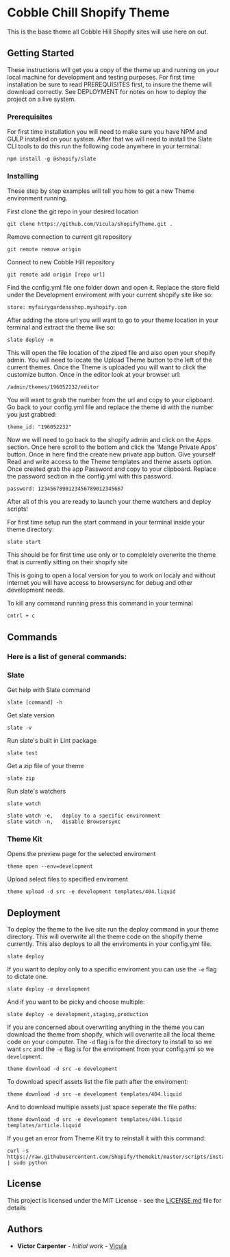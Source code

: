 # Cobble Chill Shopify Theme

This is the base theme all Cobble Hill Shopify sites will use here on out.

## Getting Started

These instructions will get you a copy of the theme up and running on your local machine for development and testing purposes. For first time installation be sure to read PREREQUISITES first, to insure the theme will download correctly. See DEPLOYMENT for notes on how to deploy the project on a live system.

### Prerequisites

For first time installation you will need to make sure you have NPM and GULP installed on your system. After that we will need to install the Slate CLI tools to do this run the following code anywhere in your terminal:

```
npm install -g @shopify/slate
```

### Installing

These step by step examples will tell you how to get a new Theme environment running.

First clone the git repo in your desired location

```
git clone https://github.com/Vicula/shopifyTheme.git .
```

Remove connection to current git repository

```
git remote remove origin
```

Connect to new Cobble Hill repository

```
git remote add origin [repo url]
```

Find the config.yml file one folder down and open it.
Replace the store field under the Development enviroment with your current shopify site like so:

```
store: myfairygardensshop.myshopify.com
```

After adding the store url you will want to go to your theme location in your terminal and extract the theme like so:

```
slate deploy -m
```

This will open the file location of the ziped file and also open your shopify admin.
You will need to locate the Upload Theme button to the left of the current themes.
Once the Theme is uploaded you will want to click the customize button.
Once in the editor look at your browser url:

```
/admin/themes/196052232/editor
```

You will want to grab the number from the url and copy to your clipboard.
Go back to your config.yml file and replace the theme id with the number you just grabbed:


```
theme_id: "196052232"
```

Now we will need to go back to the shopify admin and click on the Apps section.
Once here scroll to the bottom and click the 'Mange Private Apps' button.
Once in here find the create new private app button.
Give yourself Read and write access to the Theme templates and theme assets option.
Once created grab the app Password and copy to your clipboard.
Replace the password section in the config.yml with this password.

```
password: 1234567890123456789012345667
```

After all of this you are ready to launch your theme watchers and deploy scripts!

For first time setup run the start command in your terminal inside your theme directory:

```
slate start
```
This should be for first time use only or to complelely overwrite the theme that is currently sitting on their shopify site

This is going to open a local version for you to work on localy and without internet you will have access to browsersync for debug and other development needs.

To kill any command running press this command in your terminal

```
cntrl + c
```


## Commands

### Here is a list of general commands:

### Slate

Get help with Slate command

```
slate [command] -h
```

Get slate version

```
slate -v
```

Run slate's built in Lint package

```
slate test
```

Get a zip file of your theme

```
slate zip
```

Run slate's watchers

```
slate watch
```
```
slate watch -e,   deploy to a specific environment
slate watch -n,   disable Browsersync
```

### Theme Kit

Opens the preview page for the selected enviroment

```
theme open --env=development
```

Upload select files to specified enviroment

```
theme upload -d src -e development templates/404.liquid
```

## Deployment

To deploy the theme to the live site run the deploy command in your theme directory. This will overwrite all the theme code on the shopify theme currently. This also deploys to all the enviroments in your config.yml file.

```
slate deploy
```

If you want to deploy only to a specific enviroment you can use the `-e` flag to dictate one.

```
slate deploy -e development
```

And if you want to be picky and choose multiple:

```
slate deploy -e development,staging,production
```

If you are concerned about overwriting anything in the theme you can download the theme from shopify, which will overwrite all the local theme code on your computer. The `-d` flag is for the directory to install to so we want `src` and the `-e` flag is for the enviroment from your config.yml so we `development`.

```
theme download -d src -e development
```

To download specif assets list the file path after the enviroment:

```
theme download -d src -e development templates/404.liquid
```

And to download multiple assets just space seperate the file paths:

```
theme download -d src -e development templates/404.liquid templates/article.liquid
```

If you get an error from Theme Kit try to reinstall it with this command:

```
curl -s https://raw.githubusercontent.com/Shopify/themekit/master/scripts/install | sudo python
```

## License

This project is licensed under the MIT License - see the [LICENSE.md](LICENSE.md) file for details

## Authors

* **Victor Carpenter** - *Initial work* - [Vicula](https://github.com/Vicula)

<!-- ## Built With

* [Dropwizard](http://www.dropwizard.io/1.0.2/docs/) - The web framework used
* [Maven](https://maven.apache.org/) - Dependency Management
* [ROME](https://rometools.github.io/rome/) - Used to generate RSS Feeds

## Contributing

Please read [CONTRIBUTING.md](https://gist.github.com/PurpleBooth/b24679402957c63ec426) for details on our code of conduct, and the process for submitting pull requests to us.

## Versioning

We use [SemVer](http://semver.org/) for versioning. For the versions available, see the [tags on this repository](https://github.com/your/project/tags).

## Authors

* **Billie Thompson** - *Initial work* - [PurpleBooth](https://github.com/PurpleBooth)

See also the list of [contributors](https://github.com/your/project/contributors) who participated in this project.

## License

This project is licensed under the MIT License - see the [LICENSE.md](LICENSE.md) file for details

## Acknowledgments

* Hat tip to anyone who's code was used
* Inspiration
* etc -->
